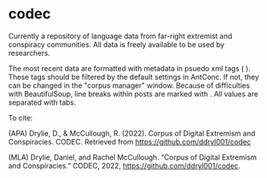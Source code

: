 # codec
Currently a repository of language data from far-right extremist and conspiracy communities. All data is freely available to be used by researchers.

The most recent data are formatted with metadata in psuedo xml tags (<m> </m>). 
These tags should be filtered by the default settings in AntConc. If not, they can be changed in the "corpus manager" window.
Because of difficulties with BeautifulSoup, line breaks within posts are marked with <break>.
All values are separated with tabs.

To cite: 

(APA)
Drylie, D., & McCullough, R. (2022). Corpus of Digital Extremism and Conspiracies. CODEC. Retrieved from https://github.com/ddryl001/codec

(MLA)
Drylie, Daniel, and Rachel McCullough. “Corpus of Digital Extremism and Conspiracies.” CODEC, 2022, https://github.com/ddryl001/codec. 
